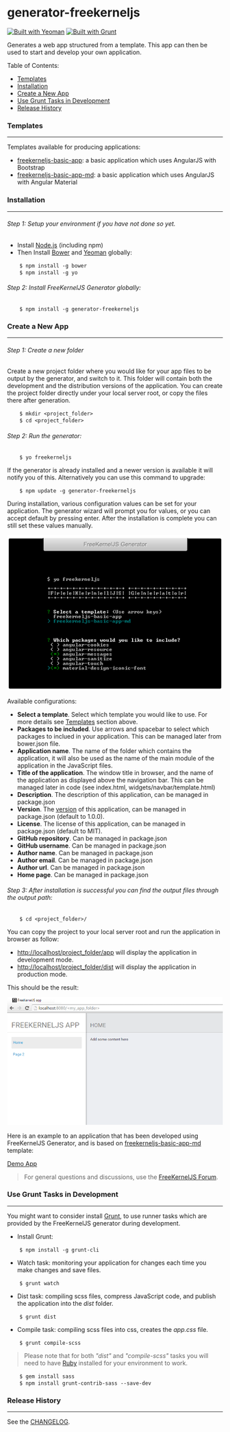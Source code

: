 # generator-freekerneljs

[![Built with Yeoman](http://pixel-cookers.github.io/built-with-badges/yeoman/yeoman-long.png)](http://yeoman.io/)
[![Built with Grunt](https://cdn.gruntjs.com/builtwith.png)](http://gruntjs.com/)

Generates a web app structured from a template.
This app can then be used to start and develop your own application.

Table of Contents:
-  [Templates](#templates)
-  [Installation](#installation)
-  [Create a New App](#generating)
-  [Use Grunt Tasks in Development](#tools)
-  [Release History](#history)


### <a name="templates"></a> Templates
------------
Templates available for producing applications:
- [freekerneljs-basic-app](app/templates/freekerneljs-basic-app): a basic application which uses AngularJS with Bootstrap
- [freekerneljs-basic-app-md](app/templates/freekerneljs-basic-app-md): a basic application which uses AngularJS with Angular Material


### <a name="installation"></a> Installation
------------

###### Step 1: Setup your environment if you have not done so yet.
- Install [Node.js](https://nodejs.org) (including npm)
- Then Install <a href="http://bower.io/">Bower</a> and <a href="http://yeoman.io/">Yeoman</a> globally:
``` 
    $ npm install -g bower
    $ npm install -g yo
```


###### Step 2: Install FreeKernelJS Generator globally: 
``` 
    $ npm install -g generator-freekerneljs 
```


### <a name="generating"></a> Create a New App
------------

###### Step 1: Create a new folder 

Create a new project folder where you would like for your app files to be output by the generator, and switch to it.
This folder will contain both the development and the distribution versions of the application.
You can create the project folder directly under your local server root, or copy the files there after generation.
```
    $ mkdir <project_folder>
    $ cd <project_folder>
```


###### Step 2: Run the generator:
``` 
    $ yo freekerneljs 
```
If the generator is already installed and a newer version is available it will notify you of this. Alternatively you can use this command to upgrade:
``` 
    $ npm update -g generator-freekerneljs 
```
During installation, various configuration values can be set for your application. 
The generator wizard will prompt you for values, or you can accept default by pressing enter. 
After the installation is complete you can still set these values manually.

<img src="docs/images/freekerneljs-generator.png">

Available configurations:
- **Select a template**. Select which template you would like to use. For more details see [Templates](#templates) section above.
- **Packages to be included**. Use arrows and spacebar to select which packages to inclued in your application. This can be managed later from bower.json file.
- **Application name**. The name of the folder which contains the application, it will also be used as the name of the main module of the application in the JavaScript files.
- **Title of the application**. The window title in browser, and the name of the application as displayed above the navigation bar. This can be managed later in code (see index.html, widgets/navbar/template.html)
- **Description**. The description of this application, can be managed in package.json
- **Version**. The <a href="http://semver.org/">version</a> of this application, can be managed in package.json (default to 1.0.0).
- **License**. The license of this application, can be managed in package.json (default to MIT).
- **GitHub repository**. Can be managed in package.json
- **GitHub username**. Can be managed in package.json
- **Author name**. Can be managed in package.json
- **Author email**. Can be managed in package.json
- **Author url**. Can be managed in package.json
- **Home page**. Can be managed in package.json


###### Step 3: After installation is successful you can find the output files through the output path:
``` 
    $ cd <project_folder>/
```
You can copy the project to your local server root and run the application in browser as follow:
- <http://localhost/project_folder/app> will display the application in development mode.
- <http://localhost/project_folder/dist> will display the application in production mode.

This should be the result:


<img src="docs/images/Clipboard01.png">

Here is an example to an application that has been developed using FreeKernelJS Generator, and is based on [freekerneljs-basic-app-md](app/templates/freekerneljs-basic-app-md) template:

<a href="https://github.com/FreeKernelJS/demos/tree/master/freekerneljs-demo-app">Demo App</a>


> For general questions and discussions, use the
  [FreeKernelJS Forum](http://www.forum.freekerneljs.org/).


### <a name="tools"></a> Use Grunt Tasks in Development
-----------------
You might want to consider install <a href="http://gruntjs.com/">Grunt</a>, to use runner tasks which are provided by the FreeKernelJS generator during development.
- Install Grunt:
``` 
    $ npm install -g grunt-cli
```

- Watch task: monitoring your application for changes each time you make changes and save files. 
``` 
    $ grunt watch
```

- Dist task: compiling scss files, compress JavaScript code, and publish the application into the *dist* folder.
``` 
    $ grunt dist
```

- Compile task: compiling scss files into css, creates the *app.css* file.
``` 
    $ grunt compile-scss
```

> Please note that for both *"dist"* and *"compile-scss"* tasks you will need to have <a href="https://www.ruby-lang.org/en/">Ruby</a> installed for your environment to work.
``` 
    $ gem install sass
    $ npm install grunt-contrib-sass --save-dev
```


### <a name="history"></a> Release History
----------------
See the [CHANGELOG](CHANGELOG.md).
